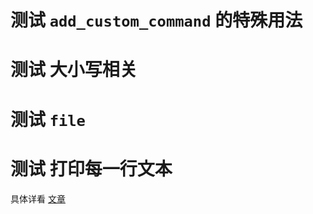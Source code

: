 # 测试 `add_custom_command` 的特殊用法

# 测试 大小写相关

# 测试 ``file``

# 测试 打印每一行文本

具体详看 [文章](https://juejin.im/post/5d63daac51882554a13f8fbf)
